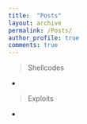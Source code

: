 ```yaml
---
title:  "Posts"
layout: archive
permalink: /Posts/
author_profile: true
comments: true
---
```


> Shellcodes 

- 




> Exploits

- 